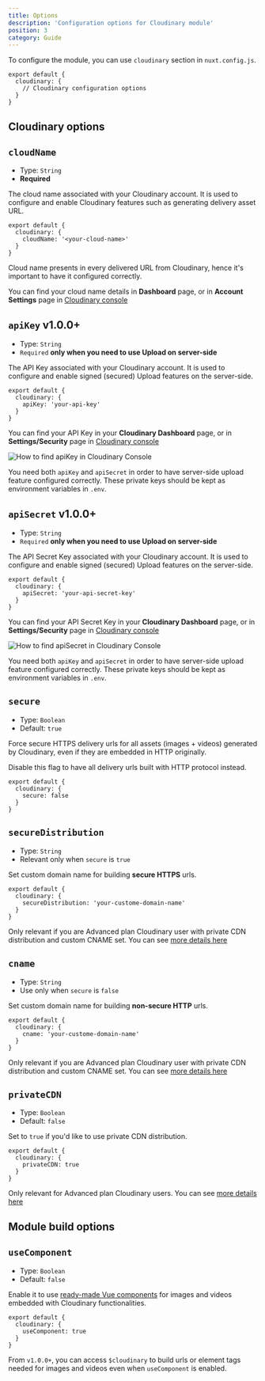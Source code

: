 ```yaml
---
title: Options
description: 'Configuration options for Cloudinary module'
position: 3
category: Guide
---
```


To configure the module, you can use `cloudinary` section in `nuxt.config.js`.

```js[nuxt.config.js]
export default {
  cloudinary: {
    // Cloudinary configuration options
  }
}
```

## Cloudinary options

## `cloudName`

* Type: `String`
* **Required**

The cloud name associated with your Cloudinary account. It is used to configure and enable Cloudinary features such as generating delivery asset URL. 

```js[nuxt.config.js]
export default {
  cloudinary: {
    cloudName: '<your-cloud-name>'
  }
}
```

Cloud name presents in every delivered URL from Cloudinary, hence it's important to have it configured correctly.

<alert type="info">

You can find your cloud name details in **Dashboard** page, or in **Account Settings** page in [Cloudinary console](https://cloudinary.com/console)

</alert>

## `apiKey` <badge>v1.0.0+</badge>

* Type: `String`
* `Required` **only when you need to use Upload on server-side**

The API Key associated with your Cloudinary account. It is used to configure and enable signed (secured) Upload features on the server-side.

```js[nuxt.config.js]
export default {
  cloudinary: {
    apiKey: 'your-api-key'
  }
}
```

You can find your API Key in your **Cloudinary Dashboard** page, or in **Settings/Security** page in [Cloudinary console](https://cloudinary.com/console)

![How to find apiKey in Cloudinary Console](https://res.cloudinary.com/mayashavin/image/upload/f_auto,q_auto,w_730/v1601805482/nuxt-cld/apikey)

<alert type="warning">

You need both `apiKey` and `apiSecret` in order to have server-side upload feature configured correctly. These private keys should be kept as environment variables in `.env`.

</alert>

## `apiSecret` <badge>v1.0.0+</badge>

* Type: `String`
* `Required` **only when you need to use Upload on server-side**

The API Secret Key associated with your Cloudinary account. It is used to configure and enable signed (secured) Upload features on the server-side.

```js[nuxt.config.js]
export default {
  cloudinary: {
    apiSecret: 'your-api-secret-key'
  }
}
```

You can find your API Secret Key in your **Cloudinary Dashboard** page, or in **Settings/Security** page in [Cloudinary console](https://cloudinary.com/console)

![How to find apiSecret in Cloudinary Console](https://res.cloudinary.com/mayashavin/image/upload/f_auto,q_auto,w_730/v1601805482/nuxt-cld/apikey_2)

<alert type="warning">

You need both `apiKey` and `apiSecret` in order to have server-side upload feature configured correctly. These private keys should be kept as environment variables in `.env`.

</alert>

## `secure`

* Type: `Boolean`
* Default: `true`

Force secure HTTPS delivery urls for all assets (images + videos) generated by Cloudinary, even if they are embedded in HTTP originally.

Disable this flag to have all delivery urls built with HTTP protocol instead.

```js[nuxt.config.js]
export default {
  cloudinary: {
    secure: false
  }
}
```

## `secureDistribution`

* Type: `String`
* Relevant only when `secure` is `true`

Set custom domain name for building **secure HTTPS** urls.

```js[nuxt.config.js]
export default {
  cloudinary: {
    secureDistribution: 'your-custome-domain-name'
  }
}
```

<alert type="info">

Only relevant if you are Advanced plan Cloudinary user with private CDN distribution and custom CNAME set. You can see [more details here](https://cloudinary.com/documentation/advanced_url_delivery_options#private_cdns_and_cnames)

</alert>

## `cname`

* Type: `String`
* Use only when `secure` is `false`

Set custom domain name for building **non-secure HTTP** urls.

```js[nuxt.config.js]
export default {
  cloudinary: {
    cname: 'your-custome-domain-name'
  }
}
```

<alert type="info">

Only relevant if you are Advanced plan Cloudinary user with private CDN distribution and custom CNAME set. You can see [more details here](https://cloudinary.com/documentation/advanced_url_delivery_options#private_cdns_and_cnames)

</alert>

## `privateCDN`

* Type: `Boolean`
* Default: `false`

Set to `true` if you'd like to use private CDN distribution.

```js[nuxt.config.js]
export default {
  cloudinary: {
    privateCDN: true
  }
}
```

<alert type="info">

Only relevant for Advanced plan Cloudinary users. You can see [more details here](https://cloudinary.com/documentation/advanced_url_delivery_options#private_cdns_and_cnames)

</alert>

## Module build options

## `useComponent`

* Type: `Boolean`
* Default: `false`

Enable it to use [ready-made Vue components](/usage/vue-components) for images and videos embedded with Cloudinary functionalities.

```js[nuxt.config.js]
export default {
  cloudinary: {
    useComponent: true
  }
}
```

<alert type="info">

From `v1.0.0+`, you can access `$cloudinary` to build urls or element tags needed for images and videos even when `useComponent` is enabled.

</alert>
